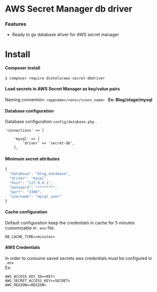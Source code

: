 # AWS Secret Manager db driver

### Features
- Ready to go database driver for AWS secret manager

# Install

#### Composer install

`$ composer require dcotelo/aws-secret-dbdriver`


#### Load secrets in AWS Secret Manager as  key/value pairs
Naming convention:  `<appname>/<env>/<conn_name> `
**Ex: Blog/stage/mysql**


#### Database configuration

Database configuration  `config/database.php` .

    'connections' => [

        'mysql' => [
            'driver' => 'secret-db',
        ],
    


#### Minimum secret attributes　

```javascript
{
  "database": "blog_database",
  "driver": "mysql",
  "host": "127.0.0.1",
  "password": "*******",
  "port": "3306",
  "username": "mysql_user"
}
```

#### Cache configuration
Default configuration keep the credentials in cache for 5 minutes customizable in  `.env`  file.
  
	DB_CACHE_TIME=<minutes>

#### AWS Credentials
In order to consume saved secrets aws credentials must be configured in  `.env`  
Ex:
  
	AWS_ACCESS_KEY_ID=<KEY>
	AWS_SECRET_ACCESS_KEY=<SECRET>
	AWS_REGION=<REGION>
